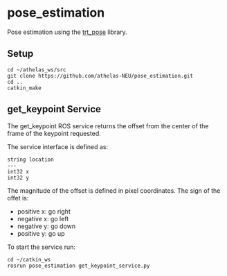 # pose_estimation

Pose estimation using the [trt_pose](https://github.com/NVIDIA-AI-IOT/trt_pose) library.

## Setup
```
cd ~/athelas_ws/src
git clone https://github.com/athelas-NEU/pose_estimation.git
cd ..
catkin_make
```

## get_keypoint Service

The get_keypoint ROS service returns the offset from the center of the frame of the keypoint requested.

The service interface is defined as:
```
string location
---
int32 x
int32 y
```
The magnitude of the offset is defined in pixel coordinates. The sign of the offet is:
- positive x: go right
- negative x: go left
- negative y: go down
- positive y: go up

To start the service run:
```
cd ~/catkin_ws
rosrun pose_estimation get_keypoint_service.py
```
